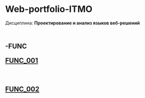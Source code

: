 # Web-portfolio-ITMO
Дисциплина: <b>Проектирование и анализ языков веб-решений</b><h2>
<br>
-FUNC
<p><a href="https://kodaktor.ru/?!=task_func_c0eae">FUNC_001</a></p>
<br>
<p><a href="https://kodaktor.ru/?!=func_d6511">FUNC_002</a></p>
 
